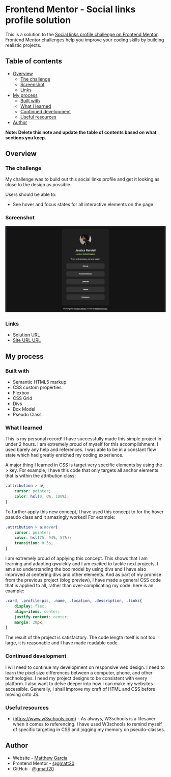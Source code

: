 # Frontend Mentor - Social links profile solution

This is a solution to the [Social links profile challenge on Frontend Mentor](https://www.frontendmentor.io/challenges/social-links-profile-UG32l9m6dQ). Frontend Mentor challenges help you improve your coding skills by building realistic projects. 

## Table of contents

- [Overview](#overview)
  - [The challenge](#the-challenge)
  - [Screenshot](#screenshot)
  - [Links](#links)
- [My process](#my-process)
  - [Built with](#built-with)
  - [What I learned](#what-i-learned)
  - [Continued development](#continued-development)
  - [Useful resources](#useful-resources)
- [Author](#author)

**Note: Delete this note and update the table of contents based on what sections you keep.**

## Overview

### The challenge

My challenge was to build out this social links profile and get it looking as close to the design as possible.

Users should be able to:

- See hover and focus states for all interactive elements on the page

### Screenshot

![](./Screenshot.jpeg)

### Links

- [Solution URL](https://www.frontendmentor.io/solutions/short-and-sweet-programming-y-uOANVB2Z)
- [Site URL URL](https://gmatt20.github.io/new-social-links-profile/)

## My process

### Built with

- Semantic HTML5 markup
- CSS custom properties
- Flexbox
- CSS Grid
- Divs
- Box Model
- Pseudo Class

### What I learned

This is my personal record! I have successfully made this simple project in under 2 hours. I am extremely proud of myself for this accomplishment. I used barely any help and references. I was able to be in a constant flow state which had greatly enriched my coding experience. 

A major thing I learned in CSS is target very specific elements by using the > key. For example, I have this code that only targets all anchor elements that is within the attribution class:

```css
.attribution > a{
    cursor: pointer;
    color: hsl(0, 0%, 100%);
}
```

To further apply this new concept, I have used this concept to for the hover pseudo class and it amazingly worked! For example:

```css
.attribution > a:hover{
    cursor: pointer;
    color: hsl(75, 94%, 57%);
    transition: 0.3s;
}
```

I am extremely proud of applying this concept. This shows that I am learning and adapting qwuickly and I am excited to tackle next projects. I am also understanding the box model by using divs and I have also improved at centering divs and other elements. And as part of my promise from the previous project (blog preview), I have made a general CSS code that is applied to all, rather than over-complicating my code. here is an example:

```css
.card, .profile-pic, .name, .location, .description, .links{
    display: flex;
    align-items: center;
    justify-content: center;
    margin: 20px;
}
```

The result of the project is satisfactory. The code length itself is not too large, it is reasonable and I have made readable code. 

### Continued development

I will need to continue my development on responsive web design. I need to learn the pixel size differences between a computer, phone, and other technologies. I need my project designs to be consistent with every platform. I also want to delve deeper into how I can make my websites accessible. Generally, I shall improve my craft of HTML and CSS before moving onto JS.

### Useful resources

- (https://www.w3schools.com) - As always, W3schools is a lifesaver when it comes to referencing. I have used W3schools to remind myself of specific targeting in CSS and jogging my memory on pseudo-classes.

## Author

- Website - [Matthew Garcia](https://gmatt20.github.io/social-links-profile-main/#)
- Frontend Mentor - [@gmatt20](https://www.frontendmentor.io/profile/gmatt20)
- GitHub - [@gmatt20](https://github.com/gmatt20)